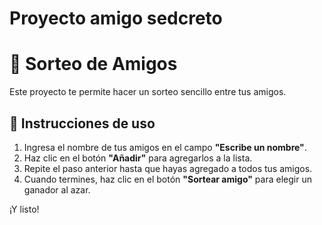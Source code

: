 <h1> Proyecto amigo sedcreto </h1>

# 🎉 Sorteo de Amigos

Este proyecto te permite hacer un sorteo sencillo entre tus amigos.  

## 🚀 Instrucciones de uso

1. Ingresa el nombre de tus amigos en el campo **"Escribe un nombre"**.  
2. Haz clic en el botón **"Añadir"** para agregarlos a la lista.  
3. Repite el paso anterior hasta que hayas agregado a todos tus amigos.  
4. Cuando termines, haz clic en el botón **"Sortear amigo"** para elegir un ganador al azar.  

¡Y listo!
